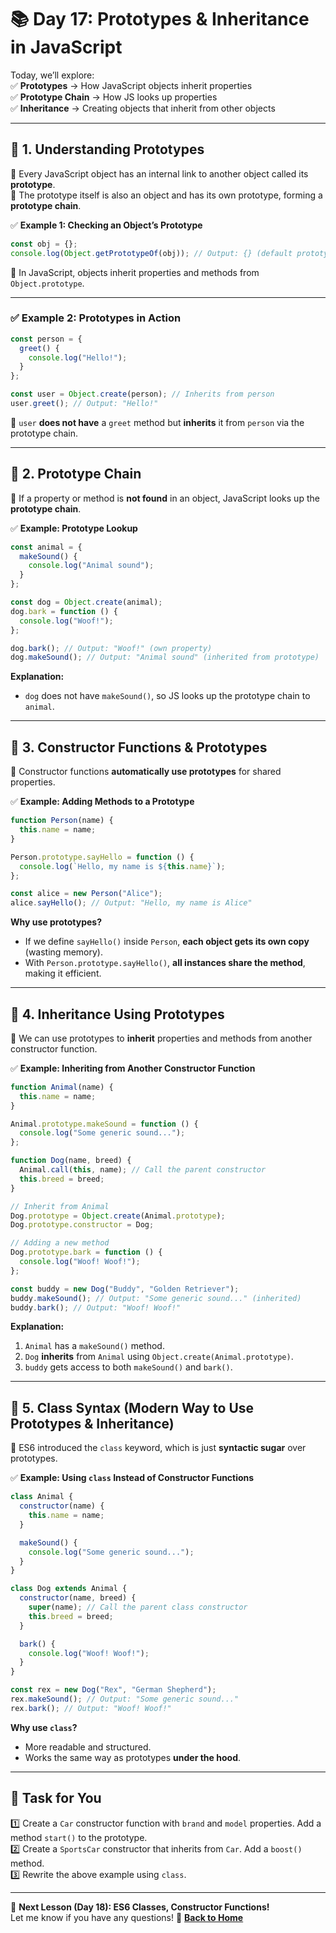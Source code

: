 # **📚 Day 17: Prototypes & Inheritance in JavaScript**  

Today, we’ll explore:  
✅ **Prototypes** → How JavaScript objects inherit properties  
✅ **Prototype Chain** → How JS looks up properties  
✅ **Inheritance** → Creating objects that inherit from other objects  

---

## **🔹 1. Understanding Prototypes**  
📌 Every JavaScript object has an internal link to another object called its **prototype**.  
📌 The prototype itself is also an object and has its own prototype, forming a **prototype chain**.  

✅ **Example 1: Checking an Object’s Prototype**  
```js
const obj = {};
console.log(Object.getPrototypeOf(obj)); // Output: {} (default prototype)
```
🔹 In JavaScript, objects inherit properties and methods from `Object.prototype`.  

---

### **✅ Example 2: Prototypes in Action**  
```js
const person = {
  greet() {
    console.log("Hello!");
  }
};

const user = Object.create(person); // Inherits from person
user.greet(); // Output: "Hello!"
```
🔹 `user` **does not have** a `greet` method but **inherits** it from `person` via the prototype chain.  

---

## **🔹 2. Prototype Chain**  
📌 If a property or method is **not found** in an object, JavaScript looks up the **prototype chain**.  

✅ **Example: Prototype Lookup**  
```js
const animal = {
  makeSound() {
    console.log("Animal sound");
  }
};

const dog = Object.create(animal);
dog.bark = function () {
  console.log("Woof!");
};

dog.bark(); // Output: "Woof!" (own property)
dog.makeSound(); // Output: "Animal sound" (inherited from prototype)
```
**Explanation:**  
- `dog` does not have `makeSound()`, so JS looks up the prototype chain to `animal`.  

---

## **🔹 3. Constructor Functions & Prototypes**  
📌 Constructor functions **automatically use prototypes** for shared properties.  

✅ **Example: Adding Methods to a Prototype**  
```js
function Person(name) {
  this.name = name;
}

Person.prototype.sayHello = function () {
  console.log(`Hello, my name is ${this.name}`);
};

const alice = new Person("Alice");
alice.sayHello(); // Output: "Hello, my name is Alice"
```
**Why use prototypes?**  
- If we define `sayHello()` inside `Person`, **each object gets its own copy** (wasting memory).  
- With `Person.prototype.sayHello()`, **all instances share the method**, making it efficient.  

---

## **🔹 4. Inheritance Using Prototypes**  
📌 We can use prototypes to **inherit** properties and methods from another constructor function.  

✅ **Example: Inheriting from Another Constructor Function**  
```js
function Animal(name) {
  this.name = name;
}

Animal.prototype.makeSound = function () {
  console.log("Some generic sound...");
};

function Dog(name, breed) {
  Animal.call(this, name); // Call the parent constructor
  this.breed = breed;
}

// Inherit from Animal
Dog.prototype = Object.create(Animal.prototype);
Dog.prototype.constructor = Dog;

// Adding a new method
Dog.prototype.bark = function () {
  console.log("Woof! Woof!");
};

const buddy = new Dog("Buddy", "Golden Retriever");
buddy.makeSound(); // Output: "Some generic sound..." (inherited)
buddy.bark(); // Output: "Woof! Woof!"
```
**Explanation:**  
1. `Animal` has a `makeSound()` method.  
2. `Dog` **inherits** from `Animal` using `Object.create(Animal.prototype)`.  
3. `buddy` gets access to both `makeSound()` and `bark()`.  

---

## **🔹 5. Class Syntax (Modern Way to Use Prototypes & Inheritance)**  
📌 ES6 introduced the `class` keyword, which is just **syntactic sugar** over prototypes.  

✅ **Example: Using `class` Instead of Constructor Functions**  
```js
class Animal {
  constructor(name) {
    this.name = name;
  }

  makeSound() {
    console.log("Some generic sound...");
  }
}

class Dog extends Animal {
  constructor(name, breed) {
    super(name); // Call the parent class constructor
    this.breed = breed;
  }

  bark() {
    console.log("Woof! Woof!");
  }
}

const rex = new Dog("Rex", "German Shepherd");
rex.makeSound(); // Output: "Some generic sound..."
rex.bark(); // Output: "Woof! Woof!"
```
**Why use `class`?**  
- More readable and structured.  
- Works the same way as prototypes **under the hood**.  

---

## **📝 Task for You**  
1️⃣ Create a `Car` constructor function with `brand` and `model` properties. Add a method `start()` to the prototype.  
2️⃣ Create a `SportsCar` constructor that inherits from `Car`. Add a `boost()` method.  
3️⃣ Rewrite the above example using `class`.  

---

🎯 **Next Lesson (Day 18): ES6 Classes, Constructor Functions!**  
Let me know if you have any questions! 🚀
[**Back to Home**](../../../)